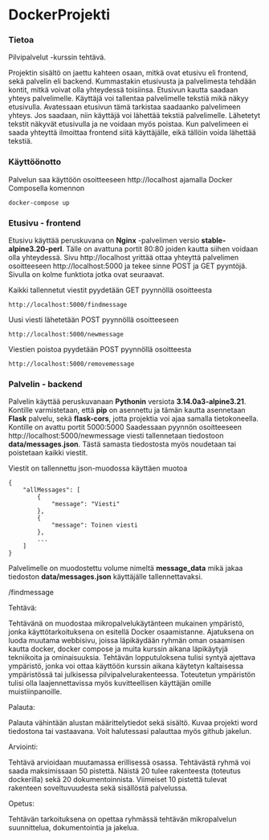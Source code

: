 # DockerProjekti
### Tietoa
Pilvipalvelut -kurssin tehtävä.

Projektin sisältö on jaettu kahteen osaan, mitkä ovat etusivu eli frontend, sekä palvelin eli backend. Kummastakin etusivusta ja palvelimesta tehdään kontit, mitkä voivat olla yhteydessä toisiinsa. Etusivun kautta saadaan yhteys palvelimelle. Käyttäjä voi tallentaa palvelimelle tekstiä mikä näkyy etusivulla. Avatessaan etusivun tämä tarkistaa saadaanko palvelimeen yhteys. Jos saadaan, niin käyttäjä voi lähettää tekstiä palvelimelle. Lähetetyt tekstit näkyvät etusivulla ja ne voidaan myös poistaa. Kun palvelimeen ei saada yhteyttä ilmoittaa frontend siitä käyttäjälle, eikä tällöin voida lähettää tekstiä.

### Käyttöönotto
Palvelun saa käyttöön osoitteeseen http://localhost ajamalla Docker Composella komennon
```
docker-compose up
```

### Etusivu - frontend
Etusivu käyttää peruskuvana on **Nginx** -palvelimen versio **stable-alpine3.20-perl**. Tälle on avattuna portit 80:80 joiden kautta siihen voidaan olla yhteydessä. Sivu http://localhost yrittää ottaa yhteyttä palvelimen osoitteeseen http://localhost:5000 ja tekee sinne POST ja GET pyyntöjä. Sivulla on kolme funktiota jotka ovat seuraavat.

Kaikki tallennetut viestit pyydetään GET pyynnöllä osoitteesta
```
http://localhost:5000/findmessage
``` 
Uusi viesti lähetetään POST pyynnöllä osoitteeseen
```
http://localhost:5000/newmessage
```
Viestien poistoa pyydetään POST pyynnöllä osoitteesta
```
http://localhost:5000/removemessage
```

### Palvelin - backend
Palvelin käyttää peruskuvanaan **Pythonin** versiota **3.14.0a3-alpine3.21**. Kontille varmistetaan, että **pip** on asennettu ja tämän kautta asennetaan **Flask** palvelu, sekä **flask-cors**, jotta projektia voi ajaa samalla tietokoneella. Kontille on avattu portit 5000:5000 Saadessaan pyynnön osoitteeseen http://localhost:5000/newmessage viesti tallennetaan tiedostoon **data/messages.json**. Tästä samasta tiedostosta myös noudetaan tai poistetaan kaikki viestit. 

Viestit on tallennettu json-muodossa käyttäen muotoa 
```
{
    "allMessages": [
        {
            "message": "Viesti"
        },
        {
            "message": Toinen viesti
        },
        ...
    ]
}
```

Palvelimelle on muodostettu volume nimeltä **message_data** mikä jakaa tiedoston **data/messages.json** käyttäjälle tallennettavaksi.

/findmessage


Tehtävä:          

Tehtävänä on muodostaa mikropalvelukäytänteen mukainen ympäristö, jonka käyttötarkoituksena on esitellä Docker osaamistanne. Ajatuksena on luoda muutama webbisivu, joissa läpikäydään ryhmän oman osaamisen kautta docker, docker compose ja muita kurssin aikana läpikäytyjä tekniikoita ja ominaisuuksia. Tehtävän lopputuloksena tulisi syntyä ajettava ympäristö, jonka voi ottaa käyttöön kurssin aikana käytetyn kaltaisessa ympäristössä tai julkisessa pilvipalvelurakenteessa. Toteutetun ympäristön tulisi olla laajennettavissa myös kuvitteellisen käyttäjän omille muistiinpanoille.

Palauta:          

Palauta vähintään alustan määrittelytiedot sekä sisältö. Kuvaa projekti word tiedostona tai vastaavana. Voit halutessasi palauttaa myös github jakelun.

Arviointi:         

Tehtävä arvioidaan muutamassa erillisessä osassa. Tehtävästä ryhmä voi saada maksimissaan 50 pistettä. Näistä 20 tulee rakenteesta (toteutus dockerilla) sekä 20 dokumentoinnista. Viimeiset 10 pistettä tulevat rakenteen soveltuvuudesta sekä sisällöstä palvelussa.

Opetus:            

Tehtävän tarkoituksena on opettaa ryhmässä tehtävän mikropalvelun suunnittelua, dokumentointia ja jakelua. 